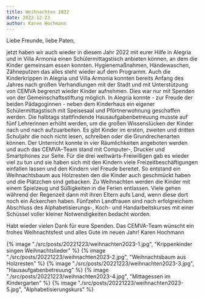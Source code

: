 ```yaml
---
title: Weihnachten 2022
date: 2022-12-23
author: Karen Hochmann
---
```


<section>
Liebe Freunde, liebe Paten,

jetzt haben wir auch wieder in diesem Jahr 2022 mit eurer Hilfe in Alegria und in Villa Armonia einen Schülermittagstisch anbieten können, an dem die Kinder gemeinsam essen konnten. Hygienemaßnahmen, Händewaschen, Zähneputzen das alles steht wieder auf dem Programm. Auch die Kinderkrippen in Alegria und Villa Armonia konnten bereits Anfang des Jahres nach großen Verhandlungen mit der Stadt und mit Unterstützung von CEMVA begrenzt wieder Kinder aufnehmen. <!-- excerpt -->Dies war nur mit Spenden von der Gemeinschaftsstiftung möglich. In Alegria konnte - zur Freude der beiden Pädagoginnen -  neben dem Kinderhaus ein eigener Schülermittagstisch mit Speisesaal und Pförtnerwohnung geschaffen werden. Die halbtags stattfindende Hausaufgabenbetreuung musste auf fünf Lehrerinnen erhöht werden, um die großen Wissenslücken der Kinder nach und nach aufzuarbeiten. Es gibt Kinder im ersten, zweiten und dritten Schuljahr die noch nicht lesen, schreiben oder die Grundrechenarten können. Der Unterricht konnte in vier Räumlichkeiten angeboten werden und auch das CEMVA–Team stand mit Computer-, Drucker und Smartphones zur Seite. Für die drei weltwärts-Freiwilligen gab es wieder viel zu tun und sie haben sich mit den Kindern viele Freizeitbeschäftigungen einfallen lassen und den Kindern viel Freude bereitet. So entstand ein Weihnachtsbaum aus Holzresten den die Kinder auch geschmückt haben und die Plätzchen sind gebacken. Zu Weihnachten werden die Kinder mit einem Spielzeug und Süßigkeiten in die Ferien entlassen. Viele gehen während der Regenzeit dann mit ihren Eltern aufs Land, wenn diese dort noch ein Äckerchen haben. Fünfzehn Landfrauen sind nach erfolgreichem Abschluss des Alphabetisierungs-, Koch- und Handarbeitskurses mit einer Schüssel voller kleiner Notwendigkeiten bedacht worden.

Habt wieder vielen Dank für eure Spenden. Das CEMVA-Team wünscht ein frohes Weihnachtsfest und alles Gute im neuen Jahr!
Karen Hochmann
</section>

<section class="gallery-masonry">
  {% image "./src/posts/20221223/weihnachten2023-1.jpg", "Krippenkinder singen Weihnachtslieder" %}
  {% image "./src/posts/20221223/weihnachten2023-2.jpg", "Weihnachtsbaum aus Holzresten" %}
  {% image "./src/posts/20221223/weihnachten2023-3.jpg", "Hausaufgabenbetreuung" %}
  {% image "./src/posts/20221223/weihnachten2023-4.jpg", "Mittagessen im Kindergarten" %}
  {% image "./src/posts/20221223/weihnachten2023-5.jpg", "Alphabetisierungskurs" %}
</section>